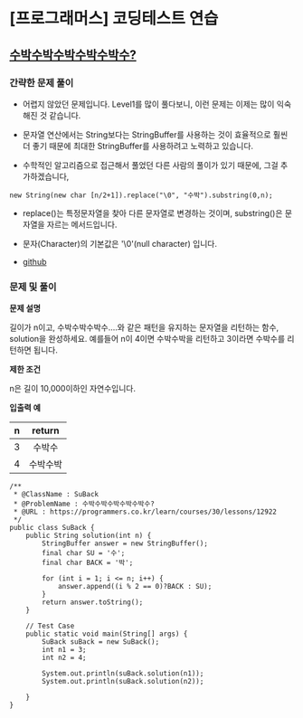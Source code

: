 # [프로그래머스] 코딩테스트 연습

## [수박수박수박수박수박수?](https://programmers.co.kr/learn/courses/30/lessons/12922)

### 간략한 문제 풀이

- 어렵지 않았던 문제입니다. Level1를 많이 풀다보니, 이런 문제는 이제는 많이 익숙해진 것 같습니다.

- 문자열 연산에서는 String보다는 StringBuffer를 사용하는 것이 효율적으로 훨씬 더 좋기 때문에 최대한 StringBuffer를 사용하려고 노력하고 있습니다.
    
- 수학적인 알고리즘으로 접근해서 풀었던 다른 사람의 풀이가 있기 때문에, 그걸 추가하겠습니다,

````
new String(new char [n/2+1]).replace("\0", "수박").substring(0,n);
````

- replace()는 특정문자열을 찾아 다른 문자열로 변경하는 것이며, substring()은 문자열을 자르는 메서드입니다.

- 문자(Character)의 기본값은 '\0'(null character) 입니다.

- [github](https://github.com/ksy90101/ProgrammosCodingTest/blob/master/src/Level01/SuBack.java)
    
### 문제 및 풀이

**문제 설명**

길이가 n이고, 수박수박수박수....와 같은 패턴을 유지하는 문자열을 리턴하는 함수, solution을 완성하세요. 예를들어 n이 4이면 수박수박을 리턴하고 3이라면 수박수를 리턴하면 됩니다.

**제한 조건**

n은 길이 10,000이하인 자연수입니다.

**입출력 예**

| n | return | 
| :---: | :---: | 
| 3 | 수박수 | 
| 4 | 수박수박 | 

````
/**
 * @ClassName : SuBack
 * @ProblemName : 수박수박수박수박수박수?
 * @URL : https://programmers.co.kr/learn/courses/30/lessons/12922
 */
public class SuBack {
    public String solution(int n) {
        StringBuffer answer = new StringBuffer();
        final char SU = '수';
        final char BACK = '박';

        for (int i = 1; i <= n; i++) {
            answer.append((i % 2 == 0)?BACK : SU);
        }
        return answer.toString();
    }

    // Test Case
    public static void main(String[] args) {
        SuBack suBack = new SuBack();
        int n1 = 3;
        int n2 = 4;

        System.out.println(suBack.solution(n1));
        System.out.println(suBack.solution(n2));

    }
}
````